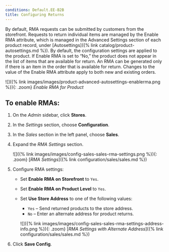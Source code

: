 ```yaml
---
conditions: Default.EE-B2B
title: Configuring Returns
---
```


By default, RMA requests can be submitted by customers from the storefront. Requests to return individual items are managed by the Enable RMA attribute, which is managed in the Advanced Settings section of each product record, under [Autosettings]({% link catalog/product-autosettings.md %}). By default, the configuration settings are applied to the product. If Enable RMA is set to “No,” the product does not appear in the list of items that are available for return. An RMA can be generated only if there is an item in the order that is available for return. Changes to the value of the Enable RMA attribute apply to both new and existing orders.

![]({% link images/images/product-advanced-autosettings-enablerma.png %}){: .zoom}
_Enable RMA for Product_

## To enable RMAs:

1. On the _Admin_ sidebar, click **Stores**.

1. In the _Settings_ section, choose **Configuration**.

1. In the _Sales_ section in the left panel, choose **Sales**.

1. Expand the _RMA Settings_ section.

    ![]({% link images/images/config-sales-sales-rma-settings.png %}){: .zoom}
    [_RMA Settings_]({% link configuration/sales/sales.md %})

1. Configure RMA settings:

    - Set **Enable RMA on Storefront** to `Yes`.

    - Set **Enable RMA on Product Level** to `Yes`.

    - Set **Use Store Address** to one of the following values:

      - `Yes` – Send returned products to the store address.
      - `No` – Enter an alternate address for product returns.

      ![]({% link images/images/config-sales-sales-rma-settings-address-info.png %}){: .zoom}
      [_RMA Settings with Alternate Address_]({% link configuration/sales/sales.md %})

1. Click **Save Config**.
